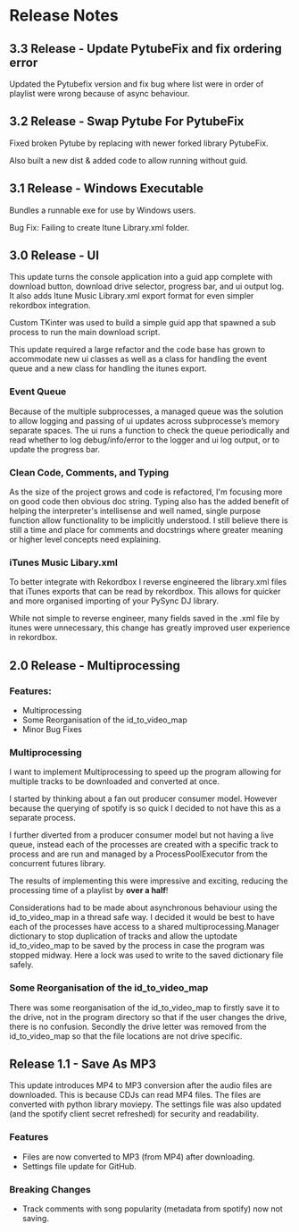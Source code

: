 # Release Notes

## 3.3 Release - Update PytubeFix and fix ordering error

Updated the Pytubefix version and fix bug where list were in order of playlist were wrong because of async behaviour.

## 3.2 Release - Swap Pytube For PytubeFix

Fixed broken Pytube by replacing with newer forked library PytubeFix. 

Also built a new dist & added code to allow running without guid.

## 3.1 Release - Windows Executable

Bundles a runnable exe for use by Windows users.

Bug Fix: Failing to create Itune Library.xml folder.

## 3.0 Release - UI

This update turns the console application into a guid app complete with download button, download drive selector, progress bar, and ui output log. It also adds Itune Music Library.xml export format for even simpler rekordbox integration. 

Custom TKinter was used to build a simple guid app that spawned a sub process to run the main download script. 

This update required a large refactor and the code base has grown to accommodate new ui classes as well as a class for handling the event queue and a new class for handling the itunes export.

### Event Queue

Because of the multiple subprocesses, a managed queue was the solution to allow logging and passing of ui updates across subprocesse’s memory separate spaces. The ui runs a function to check the queue periodically and read whether to log debug/info/error to the logger and ui log output, or to update the progress bar. 

### Clean Code, Comments, and Typing

As the size of the project grows and code is refactored, I'm focusing more on good code then obvious doc string. Typing also has the added benefit of helping the interpreter's intellisense and well named, single purpose function allow functionality to be implicitly understood. I still believe there is still a time and place for comments and docstrings where greater meaning or higher level concepts need explaining.

### iTunes Music Libary.xml

To better integrate with Rekordbox I reverse engineered the library.xml files that iTunes exports that can be read by rekordbox. This allows for quicker and more organised importing of your PySync DJ library. 

While not simple to reverse engineer, many fields saved in the .xml file by itunes were unnecessary, this change has greatly improved user experience in rekordbox.  



## 2.0 Release - Multiprocessing

### Features:
- Multiprocessing
- Some Reorganisation of the id_to_video_map
- Minor Bug Fixes


### Multiprocessing

I want to implement Multiprocessing to speed up the program allowing for multiple tracks to be downloaded and converted at once.

I started by thinking about a fan out producer consumer model. However because the querying of spotify is so quick I decided to not have this as a separate process.

I further diverted from a producer consumer model but not having a live queue, instead each of the processes are created with a specific track to process and are run and managed by a ProcessPoolExecutor from the concurrent futures library. 

The results of implementing this were impressive and exciting, reducing the processing time of a playlist by **over a half**!

Considerations had to be made about asynchronous behaviour using the id_to_video_map in a thread safe way. I decided it would be best to have each of the processes have access to a shared multiprocessing.Manager dictionary to stop duplication of tracks and allow the uptodate id_to_video_map to be saved by the process in case the program was stopped midway. Here a lock was used to write to the saved dictionary file safely.

### Some Reorganisation of the id_to_video_map

There was some reorganisation of the id_to_video_map to firstly save it to the drive, not in the program directory so that if the user changes the drive, there is no confusion. Secondly the drive letter was removed from the id_to_video_map so that the file locations are not drive specific.



## Release 1.1 - Save As MP3 


This update introduces MP4 to MP3 conversion after the audio files are downloaded. This is because CDJs can read MP4 files. The files are converted with python library moviepy. 
The settings file was also updated (and the spotify client secret refreshed) for security and readability. 

### Features

 - Files are now converted to MP3 (from MP4) after downloading.
 - Settings file update for GitHub.

### Breaking Changes

 - Track comments with song popularity (metadata from spotify) now not saving.
